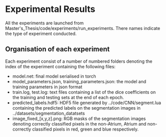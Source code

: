 # Experimental Results

All the experiments are launched from Master's_Thesis/code/experiments/run_experiments. There names indicate the type of experiment conducted.

## Organisation of each experiment

Each experiment consist of a number of numbered folders denoting the index of the experiment containing the following files:

* model.net: final model serialised in torch
* model_parameters.json, training_parameters.json: the model and training parameters in json format
* train.log, test.log: text files containing a list of the dice coefficients on the training and testing sets at the end of each epoch.
* predicted_labels.hdf5: HDF5 file generated by ../code/CNN/segment.lua containing the predicted labels on the segmentation images in ../datasets/segmentation_datatsets
* image_fixed_[x,y,z].png: RGB masks of the segmentation images denoting correctly classified pixels in the non-Atrium, Atrium and non-correctly classified pixels in red, green and blue respectively.

